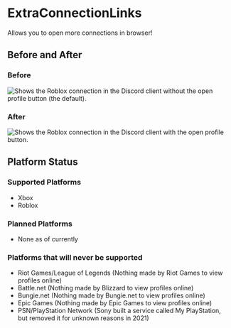 # ExtraConnectionLinks
Allows you to open more connections in browser!

## Before and After
### Before
![Shows the Roblox connection in the Discord client without the open profile button (the default).](https://github.com/Vendicated/Vencord/assets/73203995/734efd94-c61a-4f90-987d-3a4bbcc9311f)
### After
![Shows the Roblox connection in the Discord client with the open profile button.](https://github.com/Vendicated/Vencord/assets/73203995/eef59d09-78d9-4859-b722-242fc6aa7c8e)

## Platform Status
### Supported Platforms
* Xbox
* Roblox
### Planned Platforms
* None as of currently
### Platforms that will never be supported
* Riot Games/League of Legends (Nothing made by Riot Games to view profiles online)
* Battle.net (Nothing made by Blizzard to view profiles online)
* Bungie.net (Nothing made by Bungie.net to view profiles online)
* Epic Games (Nothing made by Epic Games to view profiles online)
* PSN/PlayStation Network (Sony built a service called My PlayStation, but removed it for unknown reasons in 2021)
